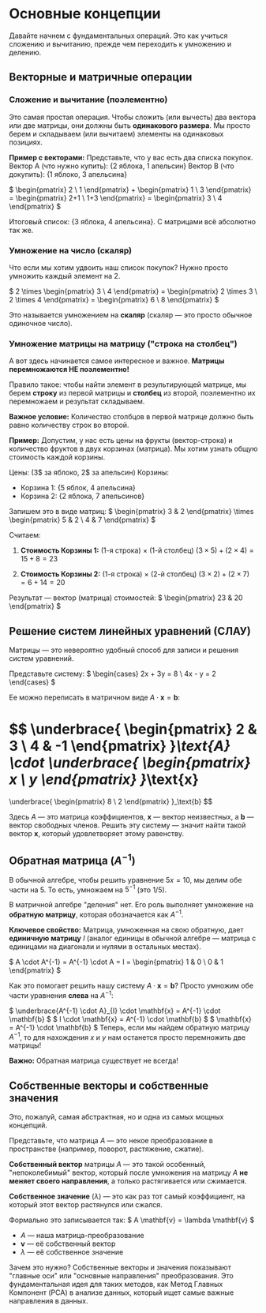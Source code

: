 # Основные концепции

Давайте начнем с фундаментальных операций. Это как учиться сложению и вычитанию, прежде чем переходить к умножению и делению.

## Векторные и матричные операции

### Сложение и вычитание (поэлементно)

Это самая простая операция. Чтобы сложить (или вычесть) два вектора или две матрицы, они должны быть **одинакового размера**. Мы просто берем и складываем (или вычитаем) элементы на одинаковых позициях.

**Пример с векторами:**
Представьте, что у вас есть два списка покупок.
Вектор А (что нужно купить): {2 яблока, 1 апельсин}
Вектор B (что докупить): {1 яблоко, 3 апельсина}

$
\begin{pmatrix} 2 \\ 1 \end{pmatrix} + \begin{pmatrix} 1 \\ 3 \end{pmatrix} = \begin{pmatrix} 2+1 \\ 1+3 \end{pmatrix} = \begin{pmatrix} 3 \\ 4 \end{pmatrix}
$

Итоговый список: {3 яблока, 4 апельсина}. С матрицами всё абсолютно так же.

### Умножение на число (скаляр)

Что если мы хотим удвоить наш список покупок? Нужно просто умножить каждый элемент на 2.

$
2 \times \begin{pmatrix} 3 \\ 4 \end{pmatrix} = \begin{pmatrix} 2 \times 3 \\ 2 \times 4 \end{pmatrix} = \begin{pmatrix} 6 \\ 8 \end{pmatrix}
$

Это называется умножением на **скаляр** (скаляр — это просто обычное одиночное число).

### Умножение матрицы на матрицу ("строка на столбец")

А вот здесь начинается самое интересное и важное. **Матрицы перемножаются НЕ поэлементно!**

Правило такое: чтобы найти элемент в результирующей матрице, мы берем **строку** из первой матрицы и **столбец** из второй, поэлементно их перемножаем и результат складываем.

**Важное условие:** Количество столбцов в первой матрице должно быть равно количеству строк во второй.

**Пример:**
Допустим, у нас есть цены на фрукты (вектор-строка) и количество фруктов в двух корзинах (матрица). Мы хотим узнать общую стоимость каждой корзины.

Цены: (3$ за яблоко, 2$ за апельсин)
Корзины:
*   Корзина 1: {5 яблок, 4 апельсина}
*   Корзина 2: {2 яблока, 7 апельсинов}

Запишем это в виде матриц:
$
\begin{pmatrix} 3 & 2 \end{pmatrix} \times \begin{pmatrix} 5 & 2 \\ 4 & 7 \end{pmatrix}
$

Считаем:

1.  **Стоимость Корзины 1:** (1-я строка) × (1-й столбец)
    $(3 \times 5) + (2 \times 4) = 15 + 8 = 23$

2.  **Стоимость Корзины 2:** (1-я строка) × (2-й столбец)
    $(3 \times 2) + (2 \times 7) = 6 + 14 = 20$

Результат — вектор (матрица) стоимостей:
$
\begin{pmatrix} 23 & 20 \end{pmatrix}
$

## Решение систем линейных уравнений (СЛАУ)

Матрицы — это невероятно удобный способ для записи и решения систем уравнений.

Представьте систему:
$
\begin{cases}
2x + 3y = 8 \\
4x - y = 2
\end{cases}
$

Ее можно переписать в матричном виде $A \cdot \mathbf{x} = \mathbf{b}$:

$$
\underbrace{
\begin{pmatrix} 2 & 3 \\ 4 & -1 \end{pmatrix}
}_\text{A}
\cdot
\underbrace{
\begin{pmatrix} x \\ y \end{pmatrix}
}_\text{x}
=
\underbrace{
\begin{pmatrix} 8 \\ 2 \end{pmatrix}
}_\text{b}
$$

Здесь $A$ — это матрица коэффициентов, $\mathbf{x}$ — вектор неизвестных, а $\mathbf{b}$ — вектор свободных членов. Решить эту систему — значит найти такой вектор $\mathbf{x}$, который удовлетворяет этому равенству.

## Обратная матрица ($A^{-1}$)

В обычной алгебре, чтобы решить уравнение $5x = 10$, мы делим обе части на 5. То есть, умножаем на $5^{-1}$ (это $1/5$).

В матричной алгебре "деления" нет. Его роль выполняет умножение на **обратную матрицу**, которая обозначается как $A^{-1}$.

**Ключевое свойство:** Матрица, умноженная на свою обратную, дает **единичную матрицу** $I$ (аналог единицы в обычной алгебре — матрица с единицами на диагонали и нулями в остальных местах).

$
A \cdot A^{-1} = A^{-1} \cdot A = I = \begin{pmatrix} 1 & 0 \\ 0 & 1 \end{pmatrix}
$

Как это помогает решить нашу систему $A \cdot \mathbf{x} = \mathbf{b}$?
Просто умножим обе части уравнения **слева** на $A^{-1}$:

$
\underbrace{A^{-1} \cdot A}_{I} \cdot \mathbf{x} = A^{-1} \cdot \mathbf{b}
$
$
I \cdot \mathbf{x} = A^{-1} \cdot \mathbf{b}
$
$
\mathbf{x} = A^{-1} \cdot \mathbf{b}
$
Теперь, если мы найдем обратную матрицу $A^{-1}$, то для нахождения $x$ и $y$ нам останется просто перемножить две матрицы!

**Важно:** Обратная матрица существует не всегда!

## Собственные векторы и собственные значения

Это, пожалуй, самая абстрактная, но и одна из самых мощных концепций.

Представьте, что матрица $A$ — это некое преобразование в пространстве (например, поворот, растяжение, сжатие).

**Собственный вектор** матрицы $A$ — это такой особенный, "непоколебимый" вектор, который после умножения на матрицу $A$ **не меняет своего направления**, а только растягивается или сжимается.

**Собственное значение** ($\lambda$) — это как раз тот самый коэффициент, на который этот вектор растянулся или сжался.

Формально это записывается так:
$
A \mathbf{v} = \lambda \mathbf{v}
$

*   $A$ — наша матрица-преобразование
*   $\mathbf{v}$ — её собственный вектор
*   $\lambda$ — её собственное значение

Зачем это нужно? Собственные векторы и значения показывают "главные оси" или "основные направления" преобразования. Это фундаментальная идея для таких методов, как Метод Главных Компонент (PCA) в анализе данных, который ищет самые важные направления в данных.